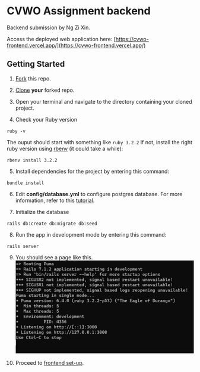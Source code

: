 # CVWO Assignment backend

Backend submission by Ng Zi Xin.

Access the deployed web application here: [https://cvwo-frontend.vercel.app/](https://cvwo-frontend.vercel.app/)

## Getting Started

1. [Fork](https://docs.github.com/en/get-started/quickstart/fork-a-repo#forking-a-repository) this repo.

2. [Clone](https://docs.github.com/en/get-started/quickstart/fork-a-repo#cloning-your-forked-repository) **your** forked repo.

3. Open your terminal and navigate to the directory containing your cloned project.

4. Check your Ruby version
```shell
ruby -v
```
The ouput should start with something like `ruby 3.2.2`
If not, install the right ruby version using [rbenv](https://github.com/rbenv/rbenv) (it could take a while):
```shell
rbenv install 3.2.2
```

5. Install dependencies for the project by entering this command:
```shell
bundle install
```

6. Edit **config/database.yml** to configure postgres database. For more information, refer to this [tutorial](https://www.digitalocean.com/community/tutorials/how-to-use-postgresql-with-your-ruby-on-rails-application-on-ubuntu-20-04).

7. Initialize the database
```shell
rails db:create db:migrate db:seed
```

8. Run the app in development mode by entering this command:
```shell
rails server
```

9. You should see a page like this.
   ![ServeApp](public/images/ServeApp.png)

10. Proceed to [frontend set-up](https://github.com/NgZiXin/CVWO-Frontend).

